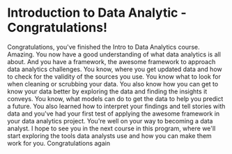 # Introduction to Data Analytic - Congratulations!

Congratulations, you've finished the Intro to Data Analytics course. Amazing. You now have a good understanding of what data analytics is all about. And you have a framework, the awesome framework to approach data analytics challenges. You know, where you get updated data and how to check for the validity of the sources you use. You know what to look for when cleaning or scrubbing your data. You also know how you can get to know your data better by exploring the data and finding the insights it conveys. You know, what models can do to get the data to help you predict a future. You also learned how to interpret your findings and tell stories with data and you've had your first test of applying the awesome framework in your data analytics project. You're well on your way to becoming a data analyst. I hope to see you in the next course in this program, where we'll start exploring the tools data analysts use and how you can make them work for you. Congratulations again